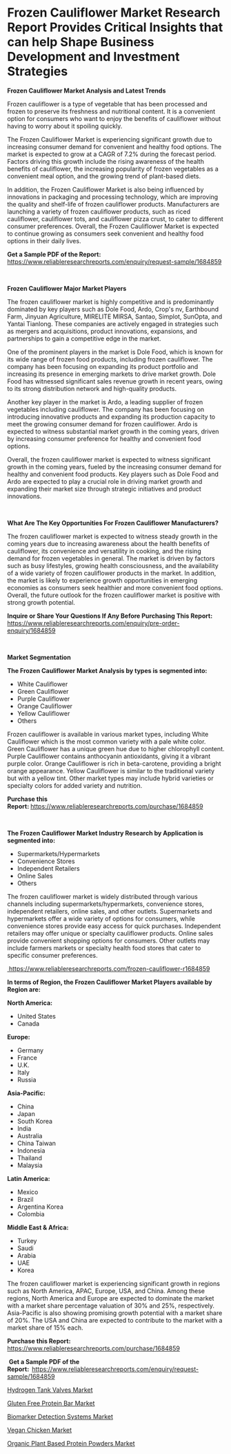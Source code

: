 <p><h1>Frozen Cauliflower Market Research Report Provides Critical Insights that can help Shape Business Development and Investment Strategies</h1></p><p><strong>Frozen Cauliflower Market Analysis and Latest Trends</strong></p>
<p><p>Frozen cauliflower is a type of vegetable that has been processed and frozen to preserve its freshness and nutritional content. It is a convenient option for consumers who want to enjoy the benefits of cauliflower without having to worry about it spoiling quickly.</p><p>The Frozen Cauliflower Market is experiencing significant growth due to increasing consumer demand for convenient and healthy food options. The market is expected to grow at a CAGR of 7.2% during the forecast period. Factors driving this growth include the rising awareness of the health benefits of cauliflower, the increasing popularity of frozen vegetables as a convenient meal option, and the growing trend of plant-based diets.</p><p>In addition, the Frozen Cauliflower Market is also being influenced by innovations in packaging and processing technology, which are improving the quality and shelf-life of frozen cauliflower products. Manufacturers are launching a variety of frozen cauliflower products, such as riced cauliflower, cauliflower tots, and cauliflower pizza crust, to cater to different consumer preferences. Overall, the Frozen Cauliflower Market is expected to continue growing as consumers seek convenient and healthy food options in their daily lives.</p></p>
<p><strong>Get a Sample PDF of the Report:&nbsp;</strong> <a href="https://www.reliableresearchreports.com/enquiry/request-sample/1684859">https://www.reliableresearchreports.com/enquiry/request-sample/1684859</a></p>
<p>&nbsp;</p>
<p><strong>Frozen Cauliflower Major Market Players</strong></p>
<p><p>The frozen cauliflower market is highly competitive and is predominantly dominated by key players such as Dole Food, Ardo, Crop's nv, Earthbound Farm, Jinyuan Agriculture, MIRELITE MIRSA, Santao, Simplot, SunOpta, and Yantai Tianlong. These companies are actively engaged in strategies such as mergers and acquisitions, product innovations, expansions, and partnerships to gain a competitive edge in the market.</p><p>One of the prominent players in the market is Dole Food, which is known for its wide range of frozen food products, including frozen cauliflower. The company has been focusing on expanding its product portfolio and increasing its presence in emerging markets to drive market growth. Dole Food has witnessed significant sales revenue growth in recent years, owing to its strong distribution network and high-quality products.</p><p>Another key player in the market is Ardo, a leading supplier of frozen vegetables including cauliflower. The company has been focusing on introducing innovative products and expanding its production capacity to meet the growing consumer demand for frozen cauliflower. Ardo is expected to witness substantial market growth in the coming years, driven by increasing consumer preference for healthy and convenient food options.</p><p>Overall, the frozen cauliflower market is expected to witness significant growth in the coming years, fueled by the increasing consumer demand for healthy and convenient food products. Key players such as Dole Food and Ardo are expected to play a crucial role in driving market growth and expanding their market size through strategic initiatives and product innovations.</p></p>
<p>&nbsp;</p>
<p><strong>What Are The Key Opportunities For Frozen Cauliflower Manufacturers?</strong></p>
<p><p>The frozen cauliflower market is expected to witness steady growth in the coming years due to increasing awareness about the health benefits of cauliflower, its convenience and versatility in cooking, and the rising demand for frozen vegetables in general. The market is driven by factors such as busy lifestyles, growing health consciousness, and the availability of a wide variety of frozen cauliflower products in the market. In addition, the market is likely to experience growth opportunities in emerging economies as consumers seek healthier and more convenient food options. Overall, the future outlook for the frozen cauliflower market is positive with strong growth potential.</p></p>
<p><strong>Inquire or Share Your Questions If Any Before Purchasing This Report:</strong> <a href="https://www.reliableresearchreports.com/enquiry/pre-order-enquiry/1684859">https://www.reliableresearchreports.com/enquiry/pre-order-enquiry/1684859</a></p>
<p>&nbsp;</p>
<p><strong>Market Segmentation</strong></p>
<p><strong>The Frozen Cauliflower Market Analysis by types is segmented into:</strong></p>
<p><ul><li>White Cauliflower</li><li>Green Cauliflower</li><li>Purple Cauliflower</li><li>Orange Cauliflower</li><li>Yellow Cauliflower</li><li>Others</li></ul></p>
<p><p>Frozen cauliflower is available in various market types, including White Cauliflower which is the most common variety with a pale white color. Green Cauliflower has a unique green hue due to higher chlorophyll content. Purple Cauliflower contains anthocyanin antioxidants, giving it a vibrant purple color. Orange Cauliflower is rich in beta-carotene, providing a bright orange appearance. Yellow Cauliflower is similar to the traditional variety but with a yellow tint. Other market types may include hybrid varieties or specialty colors for added variety and nutrition.</p></p>
<p><strong>Purchase this Report:&nbsp;</strong><a href="https://www.reliableresearchreports.com/purchase/1684859">https://www.reliableresearchreports.com/purchase/1684859</a></p>
<p>&nbsp;</p>
<p><strong>The Frozen Cauliflower Market Industry Research by Application is segmented into:</strong></p>
<p><ul><li>Supermarkets/Hypermarkets</li><li>Convenience Stores</li><li>Independent Retailers</li><li>Online Sales</li><li>Others</li></ul></p>
<p><p>The frozen cauliflower market is widely distributed through various channels including supermarkets/hypermarkets, convenience stores, independent retailers, online sales, and other outlets. Supermarkets and hypermarkets offer a wide variety of options for consumers, while convenience stores provide easy access for quick purchases. Independent retailers may offer unique or specialty cauliflower products. Online sales provide convenient shopping options for consumers. Other outlets may include farmers markets or specialty health food stores that cater to specific consumer preferences.</p></p>
<p><a href="https://www.reliableresearchreports.com/frozen-cauliflower-r1684859">&nbsp;https://www.reliableresearchreports.com/frozen-cauliflower-r1684859</a></p>
<p><strong>In terms of Region, the Frozen Cauliflower Market Players available by Region are:</strong></p>
<p>
    <p> <strong> North America: </strong>
        <ul>
            <li>United States</li>
            <li>Canada</li>
        </ul>
        </p> 
    <p> <strong> Europe: </strong>
        <ul>
            <li>Germany</li>
            <li>France</li>
            <li>U.K.</li>
            <li>Italy</li>
            <li>Russia</li>
        </ul>
        </p> 
    <p> <strong> Asia-Pacific: </strong>
        <ul>
            <li>China</li>
            <li>Japan</li>
            <li>South Korea</li>
            <li>India</li>
            <li>Australia</li>
            <li>China Taiwan</li>
            <li>Indonesia</li>
            <li>Thailand</li>
            <li>Malaysia</li>
        </ul>
        </p> 
    <p> <strong> Latin America: </strong>
        <ul>
            <li>Mexico</li>
            <li>Brazil</li>
            <li>Argentina Korea</li>
            <li>Colombia</li>
        </ul>
        </p> 
    <p> <strong> Middle East & Africa: </strong>
        <ul>
            <li>Turkey</li>
            <li>Saudi</li>
            <li>Arabia</li>
            <li>UAE</li>
            <li>Korea</li>
        </ul>
    </p>
    </p>
<p><p>The frozen cauliflower market is experiencing significant growth in regions such as North America, APAC, Europe, USA, and China. Among these regions, North America and Europe are expected to dominate the market with a market share percentage valuation of 30% and 25%, respectively. Asia-Pacific is also showing promising growth potential with a market share of 20%. The USA and China are expected to contribute to the market with a market share of 15% each.</p></p>
<p><strong>Purchase this Report: </strong><a href="https://www.reliableresearchreports.com/purchase/1684859">https://www.reliableresearchreports.com/purchase/1684859</a></p>
<p>&nbsp;<strong>Get a Sample PDF of the Report:&nbsp;&nbsp;</strong><a href="https://www.reliableresearchreports.com/enquiry/request-sample/1684859">https://www.reliableresearchreports.com/enquiry/request-sample/1684859</a></p>
<p><strong></strong></p>
<p><p><a href="https://issuu.com/reportprime-2/docs/hydrogen-tank-valves-market-size-2030.pptx">Hydrogen Tank Valves Market</a></p><p><a href="https://github.com/sydneyHley85/Market-Research-Report-List-1/blob/main/gluten-free-protein-bar-market.md">Gluten Free Protein Bar Market</a></p><p><a href="https://issuu.com/reportprime-2/docs/biomarker-detection-systems-market-size-2030.pptx">Biomarker Detection Systems Market</a></p><p><a href="https://github.com/JordyBecker/Market-Research-Report-List-1/blob/main/vegan-chicken-market.md">Vegan Chicken Market</a></p><p><a href="https://github.com/jadenRaynor/Market-Research-Report-List-1/blob/main/organic-plant-based-protein-powders-market.md">Organic Plant Based Protein Powders Market</a></p></p>